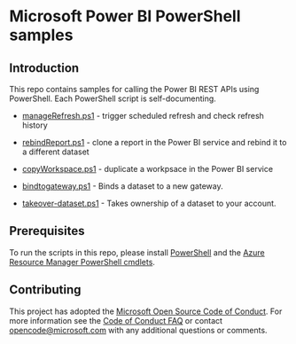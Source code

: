 # Microsoft Power BI PowerShell samples

## Introduction

This repo contains samples for calling the Power BI REST APIs using PowerShell. Each PowerShell script is self-documenting.

* [manageRefresh.ps1](https://github.com/Azure-Samples/powerbi-powershell/blob/master/manageRefresh.ps1) - trigger scheduled refresh and check refresh history

* [rebindReport.ps1](https://github.com/Azure-Samples/powerbi-powershell/blob/master/rebindReport.ps1) - clone a report in the Power BI service and rebind it to a different dataset

* [copyWorkspace.ps1](https://github.com/Azure-Samples/powerbi-powershell/blob/master/copyWorkspace.ps1) - duplicate a workpsace in the Power BI service 

* [bindtogateway.ps1](https://github.com/Azure-Samples/powerbi-powershell/blob/master/bindtogateway.ps1) - Binds a dataset to a new gateway.

* [takeover-dataset.ps1](https://github.com/Azure-Samples/powerbi-powershell/blob/master/takeover-dataset.ps1) - Takes ownership of a dataset to your account.

## Prerequisites

To run the scripts in this repo, please install [PowerShell](https://msdn.microsoft.com/en-us/powershell/scripting/setup/installing-windows-powershell) and the [Azure Resource Manager PowerShell cmdlets](https://www.powershellgallery.com/packages/AzureRM/).

## Contributing

This project has adopted the [Microsoft Open Source Code of Conduct](https://opensource.microsoft.com/codeofconduct/). For more information see the [Code of Conduct FAQ](https://opensource.microsoft.com/codeofconduct/faq/) or contact [opencode@microsoft.com](mailto:opencode@microsoft.com) with any additional questions or comments.
